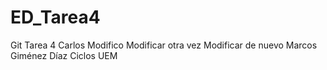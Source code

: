 # ED_Tarea4
Git Tarea 4
Carlos
Modifico
Modificar otra vez
Modificar de nuevo
Marcos Giménez Díaz
Ciclos UEM

